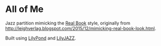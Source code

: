 # All of Me

Jazz partition mimicking the [Real Book](https://en.wikipedia.org/wiki/Real_Book) style, originally from <http://leighverlag.blogspot.com/2015/12/mimicking-real-book-look.html>.

Built using [LilyPond](https://lilypond.org/) and [LilyJAZZ](https://github.com/OpenLilyPondFonts/lilyjazz).
